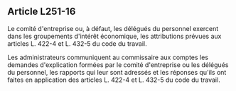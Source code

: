 Article L251-16
----
Le comité d'entreprise ou, à défaut, les délégués du personnel exercent dans les
groupements d'intérêt économique, les attributions prévues aux articles L. 422-4
et L. 432-5 du code du travail.

Les administrateurs communiquent au commissaire aux comptes les demandes
d'explication formées par le comité d'entreprise ou les délégués du personnel,
les rapports qui leur sont adressés et les réponses qu'ils ont faites en
application des articles L. 422-4 et L. 432-5 du code du travail.
